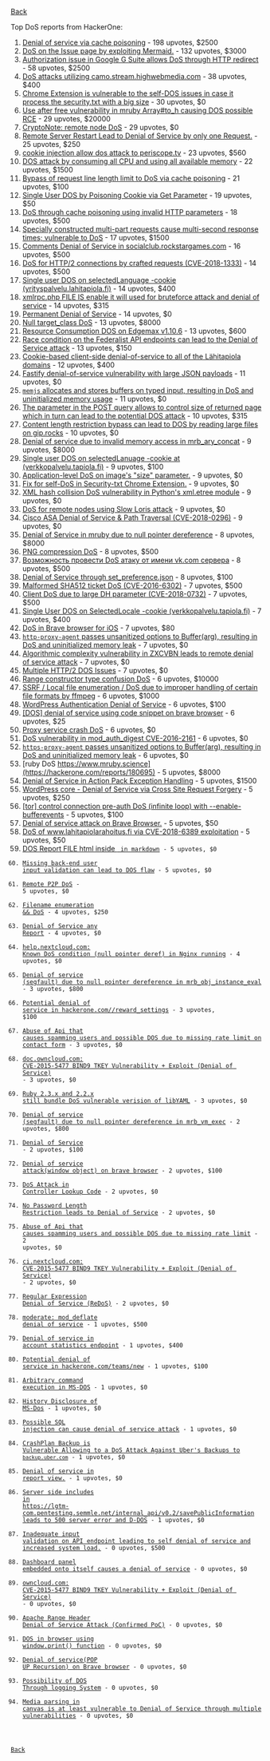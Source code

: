 [Back](../README.md)

Top DoS reports from HackerOne:

1. [Denial of service via cache poisoning](https://hackerone.com/reports/409370) - 198 upvotes, $2500
2. [DoS on the Issue page by exploiting Mermaid.](https://hackerone.com/reports/470067) - 132 upvotes, $3000
3. [Authorization issue in Google G Suite allows DoS through HTTP redirect](https://hackerone.com/reports/191196) - 58 upvotes, $2500
4. [DoS attacks utilizing camo.stream.highwebmedia.com](https://hackerone.com/reports/507525) - 38 upvotes, $400
5. [Chrome Extension is vulnerable to the self-DOS issues in case it process the security.txt with a big size](https://hackerone.com/reports/290955) - 30 upvotes, $0
6. [Use after free vulnerability in mruby Array#to_h causing DOS possible RCE](https://hackerone.com/reports/181321) - 29 upvotes, $20000
7. [CryptoNote: remote node DoS](https://hackerone.com/reports/506595) - 29 upvotes, $0
8. [Remote Server Restart Lead to Denial of Service by only one Request.](https://hackerone.com/reports/114698) - 25 upvotes, $250
9. [cookie injection allow dos attack to periscope.tv](https://hackerone.com/reports/583819) - 23 upvotes, $560
10. [DOS attack by consuming all CPU and using all available memory](https://hackerone.com/reports/479144) - 22 upvotes, $1500
11. [Bypass of request line length limit to DoS via cache poisoning](https://hackerone.com/reports/350847) - 21 upvotes, $100
12. [Single User DOS by Poisoning Cookie via Get Parameter](https://hackerone.com/reports/416966) - 19 upvotes, $50
13. [DoS through cache poisoning using invalid HTTP parameters](https://hackerone.com/reports/326639) - 18 upvotes, $500
14. [Specially constructed multi-part requests cause multi-second response times; vulnerable to DoS](https://hackerone.com/reports/431561) - 17 upvotes, $1500
15. [Comments Denial of Service in socialclub.rockstargames.com](https://hackerone.com/reports/214370) - 16 upvotes, $500
16. [DoS for HTTP/2 connections by crafted requests (CVE-2018-1333)](https://hackerone.com/reports/384839) - 14 upvotes, $500
17. [Single user DOS on selectedLanguage -cookie (yrityspalvelu.lahitapiola.fi)](https://hackerone.com/reports/201723) - 14 upvotes, $400
18. [xmlrpc.php FILE IS enable it will used for bruteforce attack and denial of service](https://hackerone.com/reports/325040) - 14 upvotes, $315
19. [Permanent Denial of Service](https://hackerone.com/reports/5534) - 14 upvotes, $0
20. [Null target_class DoS](https://hackerone.com/reports/183405) - 13 upvotes, $8000
21. [Resource Consumption DOS on Edgemax v1.10.6](https://hackerone.com/reports/406614) - 13 upvotes, $600
22. [Race condition on the Federalist API endpoints can lead to the Denial of Service attack](https://hackerone.com/reports/249319) - 13 upvotes, $150
23. [Cookie-based client-side denial-of-service to all of the Lähitapiola domains](https://hackerone.com/reports/129001) - 12 upvotes, $400
24. [Fastify denial-of-service vulnerability with large JSON payloads](https://hackerone.com/reports/303632) - 11 upvotes, $0
25. [`memjs` allocates and stores buffers on typed input, resulting in DoS and uninitialized memory usage](https://hackerone.com/reports/319809) - 11 upvotes, $0
26. [The parameter in the POST query allows to control size of returned page which in turn can lead to the potential DOS attack](https://hackerone.com/reports/300391) - 10 upvotes, $315
27. [Content length restriction bypass can lead to DOS by reading large files on gip.rocks](https://hackerone.com/reports/203388) - 10 upvotes, $0
28. [Denial of service due to invalid memory access in mrb_ary_concat](https://hackerone.com/reports/184712) - 9 upvotes, $8000
29. [Single user DOS on selectedLanuage -cookie at (verkkopalvelu.tapiola.fi)](https://hackerone.com/reports/212523) - 9 upvotes, $100
30. [Application-level DoS on image's "size" parameter.](https://hackerone.com/reports/247700) - 9 upvotes, $0
31. [Fix for self-DoS in Security-txt Chrome Extension.](https://hackerone.com/reports/299460) - 9 upvotes, $0
32. [XML hash collision DoS vulnerability in Python's xml.etree module](https://hackerone.com/reports/412673) - 9 upvotes, $0
33. [DoS for remote nodes using Slow Loris attack](https://hackerone.com/reports/416494) - 9 upvotes, $0
34. [Cisco ASA Denial of Service & Path Traversal (CVE-2018-0296)](https://hackerone.com/reports/378698) - 9 upvotes, $0
35. [Denial of Service in mruby due to null pointer dereference](https://hackerone.com/reports/181232) - 8 upvotes, $8000
36. [PNG compression DoS](https://hackerone.com/reports/454) - 8 upvotes, $500
37. [Возможность провести DoS атаку от имени vk.com сервера](https://hackerone.com/reports/183352) - 8 upvotes, $500
38. [Denial of Service through set_preference.json](https://hackerone.com/reports/166682) - 8 upvotes, $100
39. [Malformed SHA512 ticket DoS (CVE-2016-6302)](https://hackerone.com/reports/221787) - 7 upvotes, $500
40. [Client DoS due to large DH parameter (CVE-2018-0732)](https://hackerone.com/reports/364964) - 7 upvotes, $500
41. [Single User DOS on SelectedLocale -cookie (verkkopalvelu.tapiola.fi)](https://hackerone.com/reports/212508) - 7 upvotes, $400
42. [DoS in Brave browser for iOS](https://hackerone.com/reports/357665) - 7 upvotes, $80
43. [`http-proxy-agent` passes unsanitized options to Buffer(arg), resulting in DoS and uninitialized memory leak](https://hackerone.com/reports/321631) - 7 upvotes, $0
44. [Algorithmic complexity vulnerability in ZXCVBN leads to remote denial of service attack](https://hackerone.com/reports/542897) - 7 upvotes, $0
45. [Multiple HTTP/2 DOS Issues](https://hackerone.com/reports/589739) - 7 upvotes, $0
46. [Range constructor type confusion DoS](https://hackerone.com/reports/181910) - 6 upvotes, $10000
47. [SSRF / Local file enumeration / DoS due to improper handling of certain file formats by ffmpeg](https://hackerone.com/reports/115978) - 6 upvotes, $1000
48. [WordPress Authentication Denial of Service](https://hackerone.com/reports/163307) - 6 upvotes, $100
49. [[DOS] denial of service using code snippet on brave browser](https://hackerone.com/reports/181558) - 6 upvotes, $25
50. [Proxy service crash DoS](https://hackerone.com/reports/13652) - 6 upvotes, $0
51. [DoS vulnerability in mod_auth_digest CVE-2016-2161](https://hackerone.com/reports/194065) - 6 upvotes, $0
52. [`https-proxy-agent` passes unsanitized options to Buffer(arg), resulting in DoS and uninitialized memory leak](https://hackerone.com/reports/319532) - 6 upvotes, $0
53. [ruby DoS https://www.mruby.science](https://hackerone.com/reports/180695) - 5 upvotes, $8000
54. [Denial of Service in Action Pack Exception Handling](https://hackerone.com/reports/42797) - 5 upvotes, $1500
55. [WordPress core - Denial of Service via Cross Site Request Forgery](https://hackerone.com/reports/153093) - 5 upvotes, $250
56. [[tor] control connection pre-auth DoS (infinite loop) with --enable-bufferevents](https://hackerone.com/reports/113424) - 5 upvotes, $100
57. [Denial of service attack on Brave Browser.](https://hackerone.com/reports/176066) - 5 upvotes, $50
58. [DoS of www.lahitapiolarahoitus.fi via CVE-2018-6389 exploitation](https://hackerone.com/reports/335177) - 5 upvotes, $50
59. [DOS Report FILE html inside <code> in markdown](https://hackerone.com/reports/127827) - 5 upvotes, $0
60. [Missing back-end user input validation can lead to DOS flaw](https://hackerone.com/reports/361337) - 5 upvotes, $0
61. [Remote P2P DoS](https://hackerone.com/reports/592200) - 5 upvotes, $0
62. [Filename enumeration && DoS](https://hackerone.com/reports/174524) - 4 upvotes, $250
63. [Denial of Service any Report](https://hackerone.com/reports/118663) - 4 upvotes, $0
64. [help.nextcloud.com: Known DoS condition (null pointer deref) in Nginx running](https://hackerone.com/reports/145409) - 4 upvotes, $0
65. [Denial of service (segfault) due to null pointer dereference in mrb_obj_instance_eval](https://hackerone.com/reports/202582) - 3 upvotes, $800
66. [Potential denial of service in hackerone.com/<program>/reward_settings](https://hackerone.com/reports/63865) - 3 upvotes, $100
67. [Abuse of Api that causes spamming users and possible DOS due to missing rate limit on contact form](https://hackerone.com/reports/223542) - 3 upvotes, $0
68. [doc.owncloud.com: CVE-2015-5477 BIND9 TKEY Vulnerability + Exploit (Denial of Service)](https://hackerone.com/reports/217381) - 3 upvotes, $0
69. [Ruby 2.3.x and 2.2.x still bundle DoS vulnerable verision of libYAML](https://hackerone.com/reports/235842) - 3 upvotes, $0
70. [Denial of service (segfault) due to null pointer dereference in mrb_vm_exec](https://hackerone.com/reports/202584) - 2 upvotes, $800
71. [Denial of Service](https://hackerone.com/reports/17785) - 2 upvotes, $100
72. [Denial of service attack(window object) on brave browser](https://hackerone.com/reports/176197) - 2 upvotes, $100
73. [DoS Attack in Controller Lookup Code](https://hackerone.com/reports/83962) - 2 upvotes, $0
74. [No Password Length Restriction leads to Denial of Service](https://hackerone.com/reports/223854) - 2 upvotes, $0
75. [Abuse of Api that causes spamming users and possible DOS due to missing rate limit](https://hackerone.com/reports/223557) - 2 upvotes, $0
76. [ci.nextcloud.com: CVE-2015-5477 BIND9 TKEY Vulnerability + Exploit (Denial of Service)](https://hackerone.com/reports/237860) - 2 upvotes, $0
77. [Regular Expression Denial of Service (ReDoS)](https://hackerone.com/reports/317548) - 2 upvotes, $0
78. [moderate: mod_deflate denial of service](https://hackerone.com/reports/20861) - 1 upvotes, $500
79. [Denial of service in account statistics endpoint](https://hackerone.com/reports/136221) - 1 upvotes, $400
80. [Potential denial of service in hackerone.com/teams/new](https://hackerone.com/reports/13748) - 1 upvotes, $100
81. [Arbitrary command execution in MS-DOS](https://hackerone.com/reports/5499) - 1 upvotes, $0
82. [History Disclosure of MS-Dos](https://hackerone.com/reports/5549) - 1 upvotes, $0
83. [Possible SQL injection can cause denial of service attack](https://hackerone.com/reports/123660) - 1 upvotes, $0
84. [CrashPlan Backup is Vulnerable Allowing to a DoS Attack Against Uber's Backups to ```backup.uber.com```](https://hackerone.com/reports/131560) - 1 upvotes, $0
85. [Denial of service in report view.](https://hackerone.com/reports/140720) - 1 upvotes, $0
86. [Server side includes in https://lgtm-com.pentesting.semmle.net/internal_api/v0.2/savePublicInformation leads to 500 server error and D-DOS](https://hackerone.com/reports/413655) - 1 upvotes, $0
87. [Inadequate input validation on API endpoint leading to self denial of service and increased system load.](https://hackerone.com/reports/90912) - 0 upvotes, $500
88. [Dashboard panel embedded onto itself causes a denial of service](https://hackerone.com/reports/85011) - 0 upvotes, $0
89. [owncloud.com: CVE-2015-5477 BIND9 TKEY Vulnerability + Exploit (Denial of Service)](https://hackerone.com/reports/89097) - 0 upvotes, $0
90. [Apache Range Header Denial of Service Attack (Confirmed PoC)](https://hackerone.com/reports/88904) - 0 upvotes, $0
91. [DOS in browser using window.print() function](https://hackerone.com/reports/176364) - 0 upvotes, $0
92. [Denial of service(POP UP Recursion) on Brave browser](https://hackerone.com/reports/179248) - 0 upvotes, $0
93. [Possibility of DOS Through logging System](https://hackerone.com/reports/242489) - 0 upvotes, $0
94. [Media parsing in canvas is at least vulnerable to Denial of Service through multiple vulnerabilities](https://hackerone.com/reports/315037) - 0 upvotes, $0


[Back](../README.md)